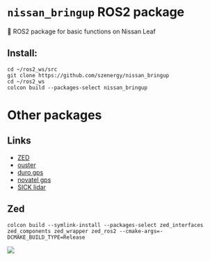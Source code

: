 # `nissan_bringup` ROS2 package
🚗 ROS2 package for basic functions on Nissan Leaf


## Install:
```
cd ~/ros2_ws/src
git clone https://github.com/szenergy/nissan_bringup
cd ~/ros2_ws
colcon build --packages-select nissan_bringup
```

# Other packages

## Links
- [ZED](https://github.com/stereolabs/zed-ros2-wrapper)
- [ouster](https://github.com/ros-drivers/ros2_ouster_drivers/tree/humble)
- [duro gps](https://github.com/szenergy/duro_gps_driver/tree/ros2-humble)
- [novatel gps](https://github.com/novatel/novatel_oem7_driver/tree/humble)
- [SICK lidar](https://github.com/szenergy/sick_scan2)

## Zed 
```
colcon build --symlink-install --packages-select zed_interfaces zed_components zed_wrapper zed_ros2 --cmake-args=-DCMAKE_BUILD_TYPE=Release
```

![](https://raw.githubusercontent.com/szenergy/nissan_leaf_ros/master/nissan_bringup/meshes/Nissan_Leaf_Simulation_02_06.png)
